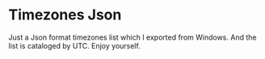# Timezones Json

Just a Json format timezones list which I exported from Windows. And the list is cataloged by UTC. Enjoy yourself.
